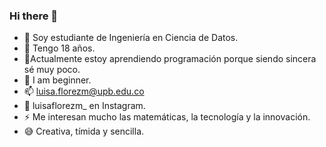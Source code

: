 ### Hi there 👋

<!--
**luisaflorezm/luisaflorezm** is a ✨ _special_ ✨ repository because its `README.md` (this file) appears on your GitHub profile.

Here are some ideas to get you started
-->

- 🔭 Soy estudiante de Ingeniería en Ciencia de Datos.
- 🤔 Tengo 18 años.
- 🌱Actualmente estoy aprendiendo programación porque siendo sincera sé muy poco.
- 📜 I am beginner.
- 📫 luisa.florezm@upb.edu.co
- 👀 luisaflorezm_ en Instagram.
- ⚡ Me interesan mucho las matemáticas, la tecnología y la innovación.
- 😅 Creativa, tímida y sencilla.
